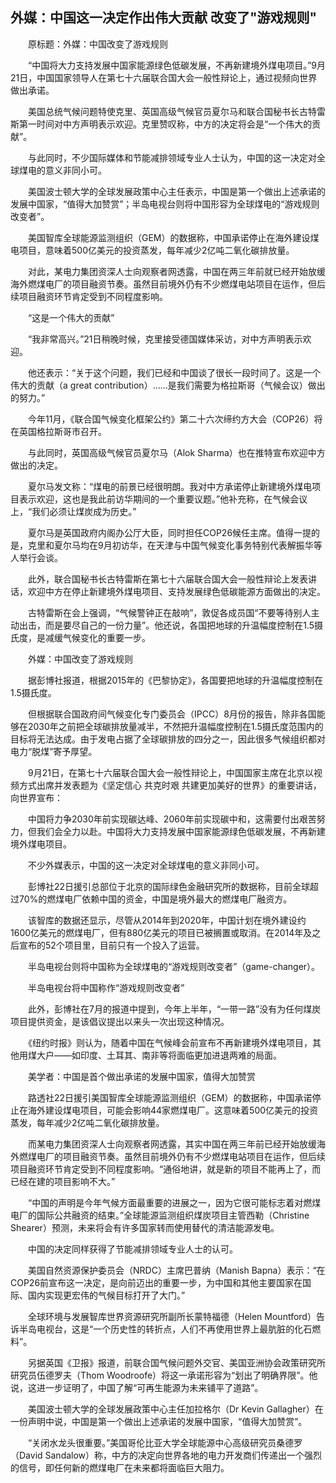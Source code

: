 ## 外媒：中国这一决定作出伟大贡献 改变了"游戏规则"
　　原标题：外媒：中国改变了游戏规则

　　“中国将大力支持发展中国家能源绿色低碳发展，不再新建境外煤电项目。”9月21日，中国国家领导人在第七十六届联合国大会一般性辩论上，通过视频向世界做出承诺。

　　美国总统气候问题特使克里、英国高级气候官员夏尔马和联合国秘书长古特雷斯第一时间对中方声明表示欢迎。克里赞叹称，中方的决定将会是“一个伟大的贡献”。

　　与此同时，不少国际媒体和节能减排领域专业人士认为，中国的这一决定对全球煤电的意义非同小可。

　　美国波士顿大学的全球发展政策中心主任表示，中国是第一个做出上述承诺的发展中国家，“值得大加赞赏”；半岛电视台则将中国形容为全球煤电的“游戏规则改变者”。

　　美国智库全球能源监测组织（GEM）的数据称，中国承诺停止在海外建设煤电项目，意味着500亿美元的投资蒸发，每年减少2亿吨二氧化碳排放量。

　　对此，某电力集团资深人士向观察者网透露，中国在两三年前就已经开始放缓海外燃煤电厂的项目融资节奏。虽然目前境外仍有不少燃煤电站项目在运作，但后续项目融资环节肯定受到不同程度影响。

　　“这是一个伟大的贡献”

　　“我非常高兴。”21日稍晚时候，克里接受德国媒体采访，对中方声明表示欢迎。

　　他还表示：“关于这个问题，我们已经和中国谈了很长一段时间了。这是一个伟大的贡献（a great contribution）……是我们需要为格拉斯哥（气候会议）做出的努力。”

　　今年11月，《联合国气候变化框架公约》第二十六次缔约方大会（COP26）将在英国格拉斯哥市召开。

　　与此同时，英国高级气候官员夏尔马（Alok Sharma）也在推特宣布欢迎中方做出的决定。

　　夏尔马发文称：“煤电的前景已经很明朗。我对中方承诺停止新建境外煤电项目表示欢迎，这也是我此前访华期间的一个重要议题。”他补充称，在气候会议上，“我们必须让煤炭成为历史。”

　　夏尔马是英国政府内阁办公厅大臣，同时担任COP26候任主席。值得一提的是，克里和夏尔马均在9月初访华，在天津与中国气候变化事务特别代表解振华等人举行会谈。

　　此外，联合国秘书长古特雷斯在第七十六届联合国大会一般性辩论上发表讲话，欢迎中方在停止新建境外煤电项目、支持发展绿色低碳能源方面做出的决定。

　　古特雷斯在会上强调，“气候警钟正在敲响”，敦促各成员国“不要等待别人主动出击，而是要尽自己的一份力量”。他还说，各国把地球的升温幅度控制在1.5摄氏度，是减缓气候变化的重要一步。

　　外媒：中国改变了游戏规则

　　据彭博社报道，根据2015年的《巴黎协定》，各国要把地球的升温幅度控制在1.5摄氏度。

　　但根据联合国政府间气候变化专门委员会（IPCC）8月份的报告，除非各国能够在2030年之前把全球碳排放量减半，不然把升温幅度控制在1.5摄氏度范围内的目标将无法达成。由于发电占据了全球碳排放的四分之一，因此很多气候组织都对电力“脱煤”寄予厚望。

　　9月21日，在第七十六届联合国大会一般性辩论上，中国国家主席在北京以视频方式出席并发表题为《坚定信心 共克时艰 共建更加美好的世界》的重要讲话，向世界宣布：

　　中国将力争2030年前实现碳达峰、2060年前实现碳中和，这需要付出艰苦努力，但我们会全力以赴。中国将大力支持发展中国家能源绿色低碳发展，不再新建境外煤电项目。

　　不少外媒表示，中国的这一决定对全球煤电的意义非同小可。

　　彭博社22日援引总部位于北京的国际绿色金融研究所的数据称，目前全球超过70%的燃煤电厂依赖中国的资金，中国是境外最大的燃煤电厂融资方。

　　该智库的数据还显示，尽管从2014年到2020年，中国计划在境外建设约1600亿美元的燃煤电厂，但有880亿美元的项目已被搁置或取消。在2014年及之后宣布的52个项目里，目前只有一个投入了运营。

　　半岛电视台则将中国称为全球煤电的“游戏规则改变者”（game-changer）。

　　半岛电视台将中国称作“游戏规则改变者”

　　此外，彭博社在7月的报道中提到，今年上半年，“一带一路”没有为任何煤炭项目提供资金，是该倡议提出以来头一次出现这种情况。

　　《纽约时报》则认为，随着中国在气候峰会前宣布不再新建境外煤电项目，其他用煤大户——如印度、土耳其、南非等将面临更加进退两难的局面。

　　美学者：中国是首个做出承诺的发展中国家，值得大加赞赏

　　路透社22日援引美国智库全球能源监测组织（GEM）的数据称，中国承诺停止在海外建设煤电项目，可能会影响44家燃煤电厂。这意味着500亿美元的投资蒸发，每年减少2亿吨二氧化碳排放量。

　　而某电力集团资深人士向观察者网透露，其实中国在两三年前已经开始放缓海外燃煤电厂的项目融资节奏。虽然目前境外仍有不少燃煤电站项目在运作，但后续项目融资环节肯定受到不同程度影响。“通俗地讲，就是新的项目不能再上了，而已经在建的项目影响不大。”

　　“中国的声明是今年气候方面最重要的进展之一，因为它很可能标志着对燃煤电厂的国际公共融资的结束。”全球能源监测组织煤炭项目主管西勒（Christine Shearer）预测，未来将会有许多国家转而使用替代的清洁能源发电。

　　中国的决定同样获得了节能减排领域专业人士的认可。

　　美国自然资源保护委员会（NRDC）主席巴普纳（Manish Bapna）表示：“在COP26前宣布这一决定，是向前迈出的重要一步，为中国和其他主要国家在国际、国内实现更宏伟的气候目标打开了大门。”

　　全球环境与发展智库世界资源研究所副所长蒙特福德（Helen Mountford）告诉半岛电视台，这是“一个历史性的转折点，人们不再使用世界上最肮脏的化石燃料”。

　　另据英国《卫报》报道，前联合国气候问题外交官、美国亚洲协会政策研究所研究员伍德罗夫（Thom Woodroofe）将这一承诺形容为“划出了明确界限”。他说，这进一步证明了，中国了解“可再生能源为未来铺平了道路”。

　　美国波士顿大学的全球发展政策中心主任加拉格尔（Dr Kevin Gallagher）在一份声明中说，中国是第一个做出上述承诺的发展中国家，“值得大加赞赏”。

　　“关闭水龙头很重要。”美国哥伦比亚大学全球能源中心高级研究员桑德罗（David Sandalow）称，中方的决定向世界各地的电力开发商们传递出一个强烈的信号，即任何新的燃煤电厂在未来都将面临巨大阻力。

